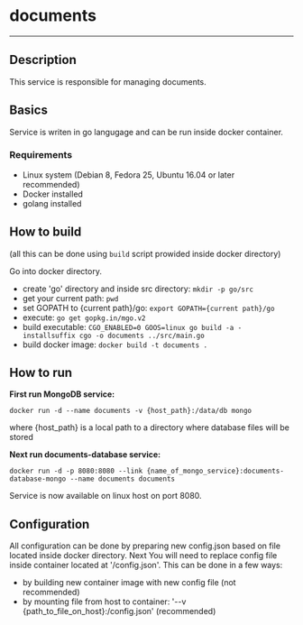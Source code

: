 documents
==================

---

## Description

This service is responsible for managing documents.

## Basics

Service is writen in go langugage and can be run inside docker container.

###  Requirements

  * Linux system (Debian 8, Fedora 25, Ubuntu 16.04 or later recommended)
  * Docker installed
  * golang installed 

## How to build

(all this can be done using `build` script prowided inside docker directory)

Go into docker directory.

* create 'go' directory and inside src directory: `mkdir -p go/src`
* get your current path: `pwd`
* set GOPATH to {current path}/go: `export GOPATH={current path}/go`
* execute: `go get gopkg.in/mgo.v2`
* build executable: `CGO_ENABLED=0 GOOS=linux go build -a -installsuffix cgo -o documents ../src/main.go`
* build docker image: `docker build -t documents .`

## How to run

__First run MongoDB service:__

```
docker run -d --name documents -v {host_path}:/data/db mongo
```

where {host_path} is a local path to a directory where database files will be stored

__Next run documents-database service:__

```
docker run -d -p 8080:8080 --link {name_of_mongo_service}:documents-database-mongo --name documents documents
```

Service is now available on linux host on port 8080.

## Configuration

All configuration can be done by preparing new config.json based on file located inside docker directory. Next You will need to replace config file inside container located at '/config.json'. This can be done in a few ways:

  * by building new container image with new config file (not recommended)
  * by mounting file from host to container: '--v {path_to_file_on_host}:/config.json' (recommended)
